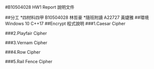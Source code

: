 #B10504028 HW1 Report 說明文件

##分工
*四材料四甲 B10504028 林哲豪
*隨班附讀 A22727 黃婕雅
##環境
Windows 10 C++17
##Encrypt 程式說明
###1.Caesar Cipher

###2.Playfair Cipher

###3.Vernam Cipher

###4.Row Cipher

###5.Rail Fence Cipher